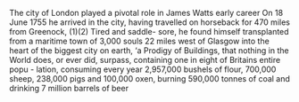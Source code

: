 The city of London played a pivotal role in James Watts early career
On 18 June 1755 he arrived in the city, having travelled on horseback for 470 miles from Greenock, (1)(2) Tired and saddle- sore, he found himself transplanted from a maritime town of 3,000 souls 22 miles west of Glasgow into the heart of the biggest city on earth, ‘a Prodigy of Buildings, that nothing in the World does, or ever did, surpass, containing one in eight of Britains entire popu - lation, consuming every year 2,957,000 bushels of flour, 700,000 sheep, 238,000 pigs and 100,000 oxen, burning 590,000 tonnes of coal and drinking 7 million barrels of beer
